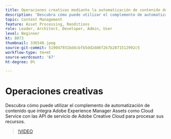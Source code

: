 ```yaml
---
title: Operaciones creativas mediante la automatización de contenido de AEM Assets
description: 'Descubra cómo puede utilizar el complemento de automatización de contenido que integra Adobe Experience Manager Assets como Cloud Service con las API de servicio de Adobe Creative Cloud para procesar sus recursos. '
topic: Content Management
feature: Asset Processing, Renditions
role: Leader, Architect, Developer, Admin, User
level: Beginner
kt: 8073
thumbnail: 336540.jpeg
source-git-commit: 519047931bd4cbfb5dd2dd6f2b7b2871512992c5
workflow-type: tm+mt
source-wordcount: '67'
ht-degree: 0%

---
```



# Operaciones creativas

Descubra cómo puede utilizar el complemento de automatización de contenido que integra Adobe Experience Manager Assets como Cloud Service con las API de servicio de Adobe Creative Cloud para procesar sus recursos.

>[!VIDEO](https://video.tv.adobe.com/v/336540?quality=12&learn=on)
